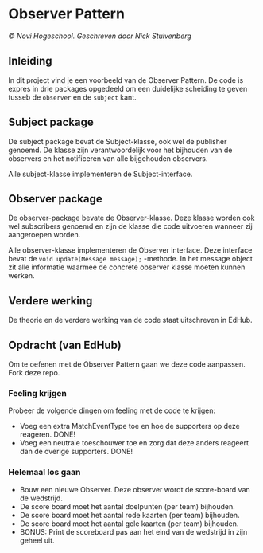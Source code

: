 # Observer Pattern
_&copy; Novi Hogeschool. Geschreven door Nick Stuivenberg_

## Inleiding
In dit project vind je een voorbeeld van de Observer Pattern. De code is expres in drie packages opgedeeld om een 
duidelijke scheiding te geven tusseb de `observer` en de `subject` kant.

## Subject package
De subject package bevat de Subject-klasse, ook wel de publisher genoemd. De klasse zijn verantwoordelijk voor het
bijhouden van de observers en het notificeren van alle bijgehouden observers. 

Alle subject-klasse implementeren de Subject-interface. 

## Observer package
De observer-package bevate de Observer-klasse. Deze klasse worden ook wel subscribers genoemd en zijn de klasse die
code uitvoeren wanneer zij aangeroepen worden.

Alle observer-klasse implementeren de Observer interface. Deze interface bevat de `void update(Message message);`
-methode. In het message object zit alle informatie waarmee de concrete observer klasse moeten kunnen werken.

## Verdere werking
De theorie en de verdere werking van de code staat uitschreven in EdHub.

## Opdracht (van EdHub)
Om te oefenen met de Observer Pattern gaan we deze code aanpassen. Fork deze repo.

### Feeling krijgen
Probeer de volgende dingen om feeling met de code te krijgen:

 * Voeg een extra MatchEventType toe en hoe de supporters op deze reageren. DONE!
 * Voeg een neutrale toeschouwer toe en zorg dat deze anders reageert dan de overige supporters. DONE!

### Helemaal los gaan

 * Bouw een nieuwe Observer. Deze observer wordt de score-board van de wedstrijd.
 * De score board moet het aantal doelpunten (per team) bijhouden.
 * De score board moet het aantal rode kaarten (per team) bijhouden.
 * De score board moet het aantal gele kaarten (per team) bijhouden.
 * BONUS: Print de scoreboard pas aan het eind van de wedstrijd in zijn geheel uit.